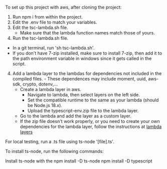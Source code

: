 To set up this project with aws, after cloning the project:

1. Run npm i from within the project.
2. Edit the .env file to match your variables.
2. Edit the tsc-lambda.sh file.
    - Make sure that the lambda function names match those of yours.
3. Run the tsc-lambda.sh file. 
- In a git terminal, run 'sh tsc-lambda.sh'.
- If you don't have 7-zip installed, make sure to install 7-zip, then add it to the path environment variable in windows since it gets called in the script.
4. Add a lambda layer to the lambdas for dependencies not included in the compiled files.
        - These dependences may include moment, uuid, aws-sdk, crypto, dotenv,...
    - Create a lambda layer in aws.
        - Navigate to lambda, then select layers on the left side.
        - Set the compatible runtime to the same as your lambda (should be Node.js 18.x).
        - Upload the typescript-env.zip file to the lambda layer.
    - Go to the lambda and add the layer as a custom layer.
    - If the zip file doesn't work properly, or you need to create your own dependencies for the lambda layer, follow the instructions at [lambda layers](lambdaLayers.md)


For local testing, run a .ts file using ts-node '[file].ts'.

To install ts-node, run the following commands:

Install ts-node with the 
npm install -D ts-node
npm install -D typescript